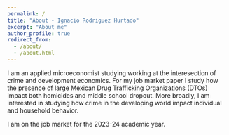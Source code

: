 ```yaml
---
permalink: /
title: "About - Ignacio Rodriguez Hurtado"
excerpt: "About me"
author_profile: true
redirect_from: 
  - /about/
  - /about.html
---
```


I am an applied microeconomist studying working at the interesection of crime and development economics. For my job market paper I study how the presence of large Mexican Drug Trafficking Organizations (DTOs) impact both homicides and middle school dropout. More broadly, I am interested in studying how crime in the developing world impact individual and household behavior. 

I am on the job market for the 2023-24 academic year. 